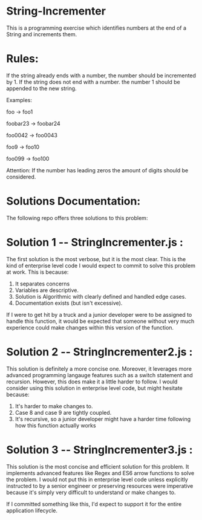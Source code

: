 # String-Incrementer
This is a programming exercise which identifies numbers at the end of a String and increments them.

# Rules:

If the string already ends with a number, the number should be incremented by 1.
If the string does not end with a number. the number 1 should be appended to the new string.

Examples:

foo -> foo1

foobar23 -> foobar24

foo0042 -> foo0043

foo9 -> foo10

foo099 -> foo100

Attention: If the number has leading zeros the amount of digits should be considered.

# Solutions Documentation:

The following repo offers three solutions to this problem:

# Solution 1 -- StringIncrementer.js : 

The first solution is the most verbose, but it is the most clear. This is the kind of enterprise level code I would expect to commit
to solve this problem at work. This is because:

1. It separates concerns
2. Variables are descriptive. 
3. Solution is Algorithmic with clearly defined and handled edge cases.
4. Documentation exists (but isn't excessive). 

If I were to get hit by a truck and a junior developer were to be assigned to handle this function, it would be expected that someone 
without very much experience could make changes within this version of the function.

# Solution 2 -- StringIncrementer2.js : 

This solution is definitely a more concise one. Moreover, it leverages more advanced programming langauge features such as a switch 
statement and recursion. However, this does make it a little harder to follow. I would  consider using this solution in 
enterprise level code, but might hesitate because:

1. It's harder to make changes to. 
2. Case 8 and case 9 are tightly coupled.
3. It's recursive, so a junior developer might have a harder time following how this function actually works

# Solution 3 -- StringIncrementer3.js : 

This solution is the most concise and efficient solution for this problem. It implements advanced features like Regex and ES6 arrow 
functions to solve the problem. I would not put this in enterprise level code unless explicitly instructed to by a senior engineer
or preserving resources were imperative because it's simply very difficult to understand or make changes to. 

If I committed something like this, I'd expect to support it for the entire application lifecycle. 